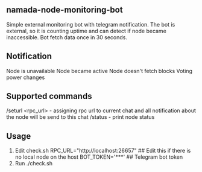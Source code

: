 ## namada-node-monitoring-bot 
Simple external monitoring bot with telegram notification. The bot is external, so it is counting uptime and can detect if node became inaccessible. Bot fetch data once in 30 seconds.

## Notification
Node is unavailable
Node became active
Node doesn't fetch blocks
Voting power changes

## Supported commands
/seturl <rpc_url> - assigning rpc url to current chat and all notification about the node will be send to this chat
/status - print node status

## Usage
1. Edit check.sh
RPC_URL="http://localhost:26657" ## Edit this if there is no local node on the host
BOT_TOKEN='***' ## Telegram bot token
2. Run ./check.sh
